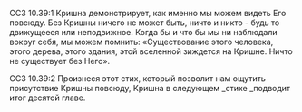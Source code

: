ССЗ 10.39:1	Кришна демонстрирует, как именно мы можем видеть Его повсюду. Без Кришны ничего не может быть, ничто и никто - будь то движущееся или неподвижное. Когда бы и что бы мы ни наблюдали вокруг себя, мы можем помнить: «Существование этого человека, этого дерева, этого здания, этой вселенной зиждется на Кришне. Ничто не существует без Него».

ССЗ 10.39:2	Произнеся этот стих, который позволит нам ощутить присутствие Кришны повсюду, Кришна в следующем _стихе _подводит итог десятой главе.